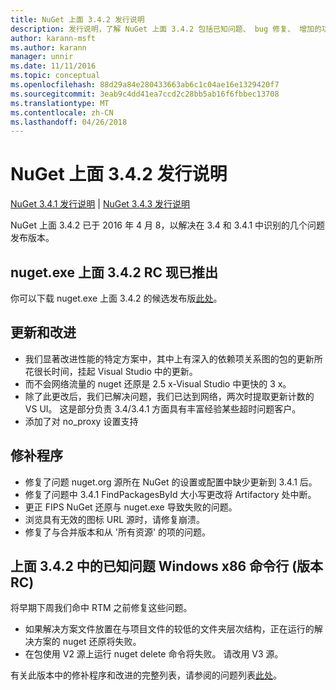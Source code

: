 ```yaml
---
title: NuGet 上面 3.4.2 发行说明
description: 发行说明，了解 NuGet 上面 3.4.2 包括已知问题、 bug 修复、 增加的功能，以及 DCRs。
author: karann-msft
ms.author: karann
manager: unnir
ms.date: 11/11/2016
ms.topic: conceptual
ms.openlocfilehash: 88d29a84e280433663ab6c1c04ae16e1329420f7
ms.sourcegitcommit: 3eab9c4dd41ea7ccd2c28bb5ab16f6fbbec13708
ms.translationtype: MT
ms.contentlocale: zh-CN
ms.lasthandoff: 04/26/2018
---
```

# <a name="nuget-342-release-notes"></a>NuGet 上面 3.4.2 发行说明

[NuGet 3.4.1 发行说明](../release-notes/nuget-3.4.1.md) | [NuGet 3.4.3 发行说明](../release-notes/nuget-3.4.3.md)

NuGet 上面 3.4.2 已于 2016 年 4 月 8，以解决在 3.4 和 3.4.1 中识别的几个问题发布版本。

## <a name="nugetexe-342-rc-is-now-available"></a>nuget.exe 上面 3.4.2 RC 现已推出

你可以下载 nuget.exe 上面 3.4.2 的候选发布版[此处](https://dist.nuget.org/index.html)。

## <a name="updates-and-improvements"></a>更新和改进

* 我们显著改进性能的特定方案中，其中上有深入的依赖项关系图的包的更新所花很长时间，挂起 Visual Studio 中的更新。
* 而不会网络流量的 nuget 还原是 2.5 x-Visual Studio 中更快的 3 x。
* 除了此更改后，我们已解决问题，我们已达到网络，两次时提取更新计数的 VS UI。 这是部分负责 3.4/3.4.1 方面具有丰富经验某些超时问题客户。
* 添加了对 no_proxy 设置支持

## <a name="fixes"></a>修补程序

* 修复了问题 nuget.org 源所在 NuGet 的设置或配置中缺少更新到 3.4.1 后。
* 修复了问题中 3.4.1 FindPackagesById 大小写更改将 Artifactory 处中断。
* 更正 FIPS NuGet 还原与 nuget.exe 导致失败的问题。
* 浏览具有无效的图标 URL 源时，请修复崩溃。
* 修复了与合并版本和从 '所有资源' 的项的问题。

## <a name="known-issues-in-342-windows-x86-commandline-rc"></a>上面 3.4.2 中的已知问题 Windows x86 命令行 (版本 RC)

将早期下周我们命中 RTM 之前修复这些问题。

*  如果解决方案文件放置在与项目文件的较低的文件夹层次结构，正在运行的解决方案的 nuget 还原将失败。
*  在包使用 V2 源上运行 nuget delete 命令将失败。 请改用 V3 源。


有关此版本中的修补程序和改进的完整列表，请参阅的问题列表[此处](https://github.com/NuGet/Home/issues?utf8=%E2%9C%93&q=is%3Aissue+milestone%3A3.4.2++is%3Aclosed+)。